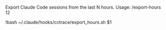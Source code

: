 Export Claude Code sessions from the last N hours. Usage: /export-hours 12

!bash ~/.claude/hooks/cctrace/export_hours.sh $1